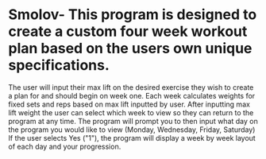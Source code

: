 # Smolov- This program is designed to create a custom four week workout plan based on the users own unique specifications. 

The user will input their max lift on the desired exercise they wish to create a plan for and should begin on week one. Each week calculates weights for fixed sets and reps based on max lift inputted by user. After inputting max lift weight the user can select which week to view so they can return to the program at any time. The program will prompt you to then input what day on the program you would like to view (Monday, Wednesday, Friday, Saturday) If the user selects Yes ("1"), the program will display a week by week layout of each day and your progression.

